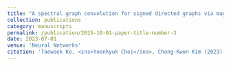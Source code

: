 ```yaml
---
title: "A spectral graph convolution for signed directed graphs via magnetic laplacian"
collection: publications
category: manuscripts
permalink: /publication/2015-10-01-paper-title-number-3
date: 2023-07-01
venue: 'Neural Networks'
citation: 'Taewook Ko, <ins>Yoonhyuk Choi</ins>, Chong-Kwon Kim (2023)'
---
```

